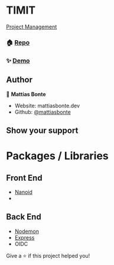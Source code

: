 # TIMIT

[Project Management](https://www.notion.so/TIMIT-df745eda86d04297bc4b0ddee3cccf46)

### 🏠 [Repo](https://github.com/mattiasbonte/timit)

### ✨ [Demo](https://mattiasbonte.github.io/timit/)

## Author

👤 **Mattias Bonte**

- Website: mattiasbonte.dev
- Github: [@mattiasbonte](https://github.com/mattiasbonte)

## Show your support

# Packages / Libraries

## Front End

- [Nanoid](https://www.npmjs.com/package/nanoid)
-

## Back End

- [Nodemon](https://www.npmjs.com/package/nodemon)
- [Express](https://www.npmjs.com/package/express)
- OIDC

Give a ⭐️ if this project helped you!
